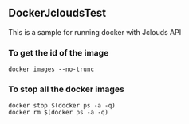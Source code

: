 ## DockerJcloudsTest

This is a sample for running docker with Jclouds API

### To get the id of the image

``` docker images --no-trunc ```

### To stop all the docker images

```
docker stop $(docker ps -a -q)
docker rm $(docker ps -a -q)
```
